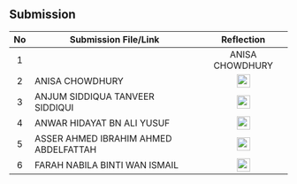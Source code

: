## Submission
| No | Submission File/Link | Reflection |
| :-----: |  ------ | :-----: | 
| 1 |  | ANISA CHOWDHURY | 
| 2 | ANISA CHOWDHURY | <a href="https://github.com/miqbaltariq/SECP1513/tree/main/SECP1513-04/techmaniacs/ANISA CHOWDHURY" ><img src="https://github.com/drshahizan/software-engineering/blob/main/project/project/sec01/curiousity/img/document1.png?raw=true" width="24px" height="24px" ></a> | 
| 3 | ANJUM SIDDIQUA TANVEER SIDDIQUI | <a href="https://github.com/miqbaltariq/SECP1513/tree/main/SECP1513-04/techmaniacs/ANJUM SIDDIQUA TANVEER SIDDIQUI" ><img src="https://github.com/drshahizan/software-engineering/blob/main/project/project/sec01/curiousity/img/document1.png?raw=true" width="24px" height="24px" ></a> | 
| 4 | ANWAR HIDAYAT BN ALI YUSUF | <a href="https://github.com/miqbaltariq/SECP1513/tree/main/SECP1513-04/techmaniacs/ANWAR HIDAYAT BN ALI YUSUF" ><img src="https://github.com/drshahizan/software-engineering/blob/main/project/project/sec01/curiousity/img/document1.png?raw=true" width="24px" height="24px" ></a> |
| 5 | ASSER AHMED IBRAHIM AHMED ABDELFATTAH | <a href="https://github.com/miqbaltariq/SECP1513/tree/main/SECP1513-04/techmaniacs/ASSER AHMED IBRAHIM AHMED ABDELFATTAH" ><img src="https://github.com/drshahizan/software-engineering/blob/main/project/project/sec01/curiousity/img/document1.png?raw=true" width="24px" height="24px" ></a> | 
| 6 | FARAH NABILA BINTI WAN ISMAIL | <a href="https://github.com/miqbaltariq/SECP1513/tree/main/SECP1513-04/techmaniacs/FARAH NABILA BINTI WAN ISMAIL" ><img src="https://github.com/drshahizan/software-engineering/blob/main/project/project/sec01/curiousity/img/document1.png?raw=true" width="24px" height="24px" ></a> | 
